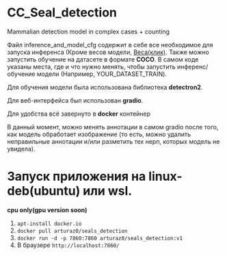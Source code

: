 # CC_Seal_detection
Mammalian detection model in complex cases + counting

Файл inference_and_model_cfg содержит в себе все необходимое для запуска инференса (Кроме весов модели, [Веса(клик)]([https://pages.github.com/](https://drive.google.com/file/d/1Tql1g69Puz4GF7LXNINdiXiy3n7wSkDf/view?usp=sharing)). 
Также можно запустить обучение на датасете в формате **COCO**.
В самом коде указаны места, где и что нужно менять, чтобы запустить инференс/обучение модели (Например, YOUR_DATASET_TRAIN).

Для обучения модели была использована библиотека **detectron2**.

Для веб-интерфейса был использован **gradio**.

Для удобства всё завернуто в **docker** контейнер

В данный момент, можно менять аннотации в самом gradio после того, как модель обработает изображение (то есть, можно удалить неправильные аннотации и/или разметить тех нерп, которых модель не увидела).

# Запуск приложения на linux-deb(ubuntu) или wsl. 
**cpu only(gpu version soon)**
1. `apt-install docker.io`
2. `docker pull arturaz0/seals_detection`
3. `docker run -d -p 7860:7860 arturaz0/seals_detection:v1`
4. В браузере `http://localhost:7860/`
